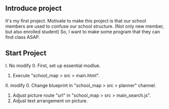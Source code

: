 ## Introduce project
 It's my first project.
 Motivate to make this project is that our school members are used to confuse our school structure. (Not only new member, but also enrolled student)
 So, I want to make some program that they can find class ASAP. 

## Start Project
 Ⅰ. No modify
  0. First, set up essential modlue.
  1. Execute "school_map > src > main.html".

 Ⅱ. modify 
  0. Change blueprint in "school_map > src > planner" channel.
  1. Adjust picture route "url" in "school_map > src > main_search.js".
  2. Adjust text arrangement on picture. 
